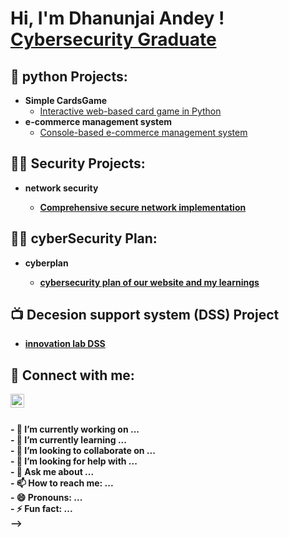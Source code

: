<h1>Hi, I'm Dhanunjai Andey ! <br/><a href="https://github.com/dhanuha", <a href="https://www.linkedin.com/in/dhanunjai-andey/">Cybersecurity Graduate</a>

<h2> 🐍 python Projects:</h2>

- <b> Simple CardsGame </b>
  - [Interactive web-based card game in Python](https://github.com/dhanuha/cardsgame)
- <b>e-commerce management system</b>
  - [Console-based e-commerce management system](https://github.com/dhanuha/E-commerce-Management-System) 

<h2>👨‍💻 Security Projects:</h2>

  - <b> network security <b>
    - [Comprehensive secure network implementation](https://github.com/dhanuha/secure-networking)

 <h2>👨‍💻 cyberSecurity Plan:</h2>

   - <b> cyberplan <b>
     - [cybersecurity plan of our website and my learnings](https://github.com/dhanuha/cyberplan)  
 
<h2>📺 Decesion support system (DSS) Project </h2>

  - [innovation lab DSS](https://github.com/dhanuha/Innovation-Lab-DSS)

<h2> 🤳 Connect with me:</h2>


[<img align="left" alt="dhanunjaiandey | LinkedIn" width="22px" src="https://upload.wikimedia.org/wikipedia/commons/c/ca/LinkedIn_logo_initials.png" />][linkedin] <br>





[linkedin]: (https://www.linkedin.com/in/dhanunjai-andey/)


<br>
- 🔭 I’m currently working on ... <br>
- 🌱 I’m currently learning ... <br>
- 👯 I’m looking to collaborate on ... <br>
- 🤔 I’m looking for help with ... <br>
- 💬 Ask me about ... <br>
- 📫 How to reach me: ... <br>
- 😄 Pronouns: ... <br>
- ⚡ Fun fact: ... <br>
-->
